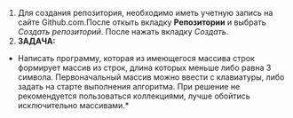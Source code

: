 1. Для создания репозитория, необходимо иметь учетную запись на сайте Github.com.После откыть вкладку **Репозитории** и выбрать *Создать репозиторий*. После нажать вкладку *Создать*.
2. **ЗАДАЧА:**

*   Написать программу, которая из имеющегося массива строк формирует массив из строк, длина которых меньше либо равна 3 символа. Первоначальный массив можно ввести с клавиатуры, либо задать на старте выполнения алгоритма. При решение не рекомендуется пользоваться коллекциями, лучше обойтись исключительно массивами.*